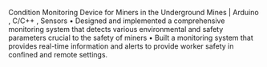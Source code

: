  Condition Monitoring Device for Miners in the Underground Mines | Arduino , C/C++ , Sensors
   • Designed and implemented a comprehensive monitoring system that detects various environmental and safety
   parameters crucial to the safety of miners
   • Built a monitoring system that provides real-time information and alerts to provide worker safety in confined and
   remote settings.
